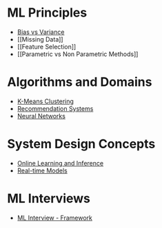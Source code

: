 # ML Principles
- [Bias vs Variance](Bias%20vs%20Variance.md)
- [[Missing Data]]
- [[Feature Selection]]
- [[Parametric vs Non Parametric Methods]]

# Algorithms and Domains
- [K-Means Clustering](K-Means%20Clustering.md)
- [Recommendation Systems](Recommendation%20Systems.md)
- [Neural Networks](Neural%20Networks.md) 

# System Design Concepts
- [Online Learning and Inference](Online%20Learning%20and%20Inference.md)
- [Real-time Models](Real-time%20Models.md)

# ML Interviews
- [ML Interview - Framework](ML%20Interview%20-%20Framework.md)